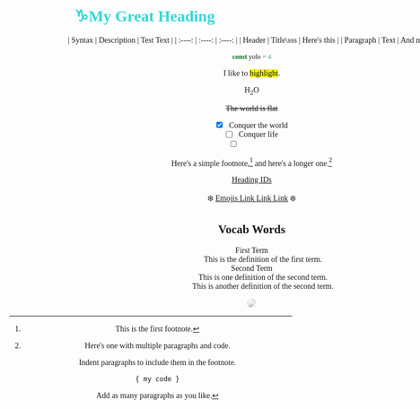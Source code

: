 <h1 id="heading-id">♑My Great Heading🧸</h3>
<div class='container'>
| Syntax      | Description | Test Text     |
| :----:      |    :----:   |        :----: |
| Header      | Title\sss   | Here's this   |
| Paragraph   | Text        | And more      |

```js
const yolo = 4
```

I like to <mark>highlight</mark>.

H<sub>2</sub>O

~~The world is flat~~

- [x] Conquer the world
- [ ] Conquer life
- [ ] 🦄🎉✨🌺✨

Here's a simple footnote,[^1] and here's a longer one.[^bignote]

[^1]: This is the first footnote.

[^bignote]: Here's one with multiple paragraphs and code.

    Indent paragraphs to include them in the footnote.

    `{ my code }`

    Add as many paragraphs as you like.

<a href="#heading-id">Heading IDs</a>

:snowflake: [Emojis Link Link Link](https://gist.github.com/rxaviers/7360908) :snowflake:

<dl>
    <h2>Vocab Words</h2>
    <dt>First Term</dt>
    <dd>This is the definition of the first term.</dd>
    <dt>Second Term</dt>
    <dd>This is one definition of the second term. </dd>
    <dd>This is another definition of the second term.</dd>
</dl>

<img src="https://m.lovethispic.com/uploaded_images/blogs/Inspiring-Gif-Quotes-Of-The-Day-49125-2.gif" style={}/>
</div>

<style>
    @import url('https://fonts.googleapis.com/css?family=Lobster');
*{
    font-family: georgia;
    text-align: center;
}
.container{
    width: 90vw;
    margin: 0 auto;
}
img {
    border-radius: 80%;
    opacity: 50%;
    filter: grayscale(.5);;
}
h1{
    color: rgba(0,206,209, 0.8);
    font-family: Lobster;
}
</style>